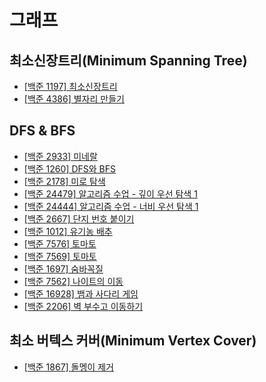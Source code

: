 # 그래프

## 최소신장트리(Minimum Spanning Tree)

- [[백준 1197] 최소신장트리](./1197_minimum_spanning_tree/)
- [[백준 4386] 별자리 만들기](./4386_constellation/)

## DFS & BFS

- [[백준 2933] 미네랄](./2933_mineral)
- [[백준 1260] DFS와 BFS](./1260_DFS_and_BFS)
- [[백준 2178] 미로 탐색](./2178_maze)
- [[백준 24479] 알고리즘 수업 - 깊이 우선 탐색 1](./24479_DFS1)
- [[백준 24444] 알고리즘 수업 - 너비 우선 탐색 1](./24444_BFS1)
- [[백준 2667] 단지 번호 붙이기](./2667_tagging_block)
- [[백준 1012] 유기농 배추](./1012_organic_cabage)
- [[백준 7576] 토마토](./7576_tomato)
- [[백준 7569] 토마토](./7569_tomato_3D)
- [[백준 1697] 숨바꼭질](./1697_hide_and_seek)
- [[백준 7562] 나이트의 이동](./7562_move_of_the_knight)
- [[백준 16928] 뱀과 사다리 게임](./16928_snake_and_ladder)
- [[백준 2206] 벽 부수고 이동하기](./2206_break_wall_and_move)

## 최소 버텍스 커버(Minimum Vertex Cover)

- [[백준 1867] 돌멩이 제거](./1867_rock_removal)
